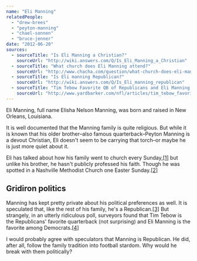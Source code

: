 ```yaml
---
name: "Eli Manning"
relatedPeople:
  - "drew-brees"
  - "peyton-manning"
  - "chael-sonnen"
  - "bruce-jenner"
date: "2012-06-20"
sources:
  - sourceTitle: "Is Eli Manning a Christian?"
    sourceUrl: "http://wiki.answers.com/Q/Is_Eli_Manning_a_Christian"
  - sourceTitle: "What church does Eli Manning attend?"
    sourceUrl: "http://www.chacha.com/question/what-church-does-eli-manning-attend"
  - sourceTitle: "Is Eli manning Republican?"
    sourceUrl: "http://wiki.answers.com/Q/Is_Eli_manning_republican"
  - sourceTitle: "Tim Tebow Favorite QB of Republicans and Eli Manning for Democrats"
    sourceUrl: "http://www.yardbarker.com/nfl/articles/tim_tebow_favorite_qb_of_republicans_and_eli_manning_for_democrats/8891260"
---
```


Eli Manning, full name Elisha Nelson Manning, was born and raised in New Orleans, Louisiana.

It is well documented that the Manning family is quite religious. But while it is known that his older brother–also famous quarterback–Peyton Manning is a devout Christian, Eli doesn't seem to be carrying that torch–or maybe he is just more quiet about it.

Eli has talked about how his family went to church every Sunday,<a class="source-citation" href="#http://wiki.answers.com/Q/Is_Eli_Manning_a_Christian" title="Is Eli Manning a Christian?">[1]</a> but unlike his brother, he hasn't publicly professed his faith. Though he was spotted in a Nashville Methodist Church one Easter Sunday.<a class="source-citation" href="#http://www.chacha.com/question/what-church-does-eli-manning-attend" title="What church does Eli Manning attend?">[2]</a>

## Gridiron politics

Manning has kept pretty private about his political preferences as well. It is speculated that, like the rest of his family, he's a Republican.<a class="source-citation" href="#http://wiki.answers.com/Q/Is_Eli_manning_republican" title="Is Eli manning Republican?">[3]</a> But strangely, in an utterly ridiculous poll, surveyors found that Tim Tebow is the Republicans' favorite quarterback (not surprising) and Eli Manning is the favorite among Democrats.<a class="source-citation" href="#http://www.yardbarker.com/nfl/articles/tim_tebow_favorite_qb_of_republicans_and_eli_manning_for_democrats/8891260" title="Tim Tebow Favorite QB of Republicans and Eli Manning for Democrats">[4]</a>

I would probably agree with speculators that Manning is Republican. He did, after all, follow the family tradition into football stardom. Why would he break with them politically?